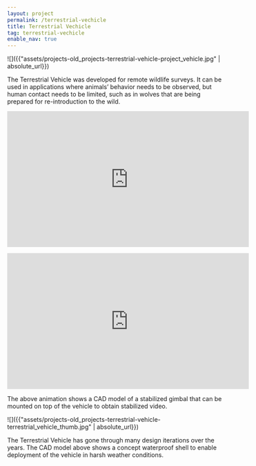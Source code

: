 ```yaml
---
layout: project
permalink: /terrestrial-vechicle
title: Terrestrial Vechicle
tag: terrestrial-vechicle
enable_nav: true
---
```

![]({{"assets/projects-old_projects-terrestrial-vehicle-project_vehicle.jpg" | absolute_url}})


The Terrestrial Vehicle was developed for remote wildlife surveys. It can be used in applications where animals’ behavior needs to be observed, but human contact needs to be limited, such as in wolves that are being prepared for re-introduction to the wild.

<iframe allowfullscreen="" class="youtube-center" frameborder="0" height="315" src="https://www.youtube.com/embed/leo8iSyAUFM" width="560"></iframe><p><iframe allowfullscreen="" class="youtube-center" frameborder="0" height="315" src="https://www.youtube.com/embed/leo8iSyAUFM" width="560"></iframe></p>

The above animation shows a CAD model of a stabilized gimbal that can be mounted on top of the vehicle to obtain stabilized video.

![]({{"assets/projects-old_projects-terrestrial-vehicle-terrestrial_vehicle_thumb.jpg" | absolute_url}})


The Terrestrial Vehicle has gone through many design iterations over the years. The CAD model above shows a concept waterproof shell to enable deployment of the vehicle in harsh weather conditions.

    